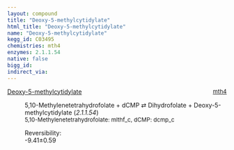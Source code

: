 ```yaml
---
layout: compound
title: "Deoxy-5-methylcytidylate"
html_title: "Deoxy-5-methylcytidylate"
name: "Deoxy-5-methylcytidylate"
kegg_id: C03495
chemistries: mth4
enzymes: 2.1.1.54
native: false
bigg_id:
indirect_via:
---
```

<dl><dt class="rs-product"><a class="link-dark" data-bs-html="true" data-bs-title="KEGG: C03495" data-bs-toggle="tooltip" href="{{ site.url }}{{ site.baseurl }}/compounds/C03495">Deoxy-5-methylcytidylate</a><span style="float: right; max-width: 40%"><a class="link-dark opacity-50" href="{{ site.url }}{{ site.baseurl }}/chemistries/mth4" style="font-size: small; word-wrap: anywhere;">mth4</a></span></dt><dd><p>5,10-Methylenetetrahydrofolate + dCMP ⇄ Dihydrofolate + Deoxy-5-methylcytidylate (<i>2.1.1.54</i>)<br/><span style="font-size: small;"><span data-bs-html="true" data-bs-title="KEGG: C00143" data-bs-toggle="tooltip">5,10-Methylenetetrahydrofolate</span>: mlthf_c, <span data-bs-html="true" data-bs-title="KEGG: C00239" data-bs-toggle="tooltip">dCMP</span>: dcmp_c</span><br/><div class="reversibility_info">Reversibility: <div class="progress" style="flex-direction: row-reverse;"><div aria-valuemax="10" aria-valuemin="0" aria-valuenow="-9.412595895744584" class="progress-bar bg-success" role="progressbar" style="width: 94.13%"></div><div aria-valuemax="10" aria-valuemin="0" aria-valuenow="-9.412595895744584" class="progress-bar bg-warning" role="progressbar" style="width: 5.90%"></div></div><span>-9.41±0.59</span><div class="progress"><div aria-valuemax="10" aria-valuemin="0" aria-valuenow="-9.412595895744584" class="progress-bar bg-danger" role="progressbar" style="width: 0%"></div></div></div></p><dl></dl></dd></dl>